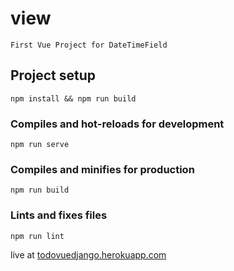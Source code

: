 # view
```
First Vue Project for DateTimeField
```

## Project setup
```
npm install && npm run build
```

### Compiles and hot-reloads for development
```
npm run serve
```

### Compiles and minifies for production
```
npm run build
```

### Lints and fixes files
```
npm run lint
```

live at [todovuedjango.herokuapp.com](https://todovuedjango.herokuapp.com/)
